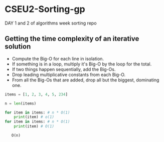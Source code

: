# CSEU2-Sorting-gp
DAY 1 and 2 of algorithms week sorting repo

## Getting the time complexity of an iterative solution
- Compute the Big-O for each line in isolation.
- If something is in a loop, multiply it's Big-O by the loop for the total.
- If two things happen sequentially, add the Big-Os.
- Drop leading multiplicative constants from each Big-O.
- From all the Big-Os that are added, drop all but the biggest, dominating one.

```python
items = [1, 2, 3, 4, 5, 234] 

n = len(items)

for item in items: # n * O(1)
    print(item) # o(1)
for item in items: # n * O(1)
    print(item) # O(1)

   O(n)
```